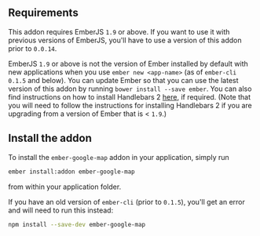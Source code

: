 ## Requirements

This addon requires EmberJS `1.9` or above. If you want to use it with previous versions of EmberJS, you'll have to use a version of this addon prior to `0.0.14`.

EmberJS `1.9` or above is not the version of Ember installed by default with new applications when you use `ember new <app-name>` (as of `ember-cli` `0.1.5` and below). You can update Ember so that you can use the latest version of this addon by running `bower install --save ember`. You can also find instructions on how to install Handlebars 2 [here](http://emberjs.com/blog/2014/12/08/ember-1-9-0-released.html#toc_handlebars-2-0), if required. (Note that you will need to follow the instructions for installing Handlebars 2 if you are upgrading from a version of Ember that is < `1.9`.)


## Install the addon

To install the `ember-google-map` addon in your application, simply run

```bash
ember install:addon ember-google-map
```

from within your application folder.

If you have an old version of `ember-cli` (prior to `0.1.5`), you'll get an error and will need to run this instead:

```bash
npm install --save-dev ember-google-map
```
